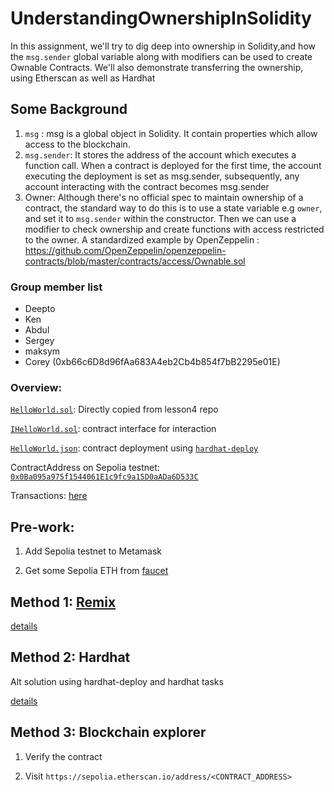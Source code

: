 # UnderstandingOwnershipInSolidity
In this assignment, we'll try to dig deep into ownership in Solidity,and how the `msg.sender` global variable along with modifiers can be used to create Ownable Contracts. We'll also demonstrate transferring the ownership, using Etherscan as well as Hardhat

## Some Background

1. `msg` : msg is a global object in Solidity. It contain properties which allow access to the blockchain.
2. `msg.sender`: It stores the address of the account which executes a function call. When a contract is deployed for the first time, the account executing the deployment is set as msg.sender, subsequently, any account interacting with the contract becomes msg.sender
3. Owner: Although there's no official spec to maintain ownership of a contract, the standard way to do this is to use a state variable e.g `owner`, and set it to `msg.sender` within the constructor. Then we can use a modifier to check ownership and create functions with access restricted to the owner. A standardized example by OpenZeppelin : https://github.com/OpenZeppelin/openzeppelin-contracts/blob/master/contracts/access/Ownable.sol

### Group member list

- Deepto
- Ken
- Abdul
- Sergey
- maksym
- Corey (0xb66c6D8d96fAa683A4eb2Cb4b854f7bB2295e01E)

### Overview:

[`HelloWorld.sol`](hardhat/contracts//HelloWorld.sol): Directly copied from lesson4 repo

[`IHelloWorld.sol`](hardhat/contracts/interfaces/IHelloWorld.sol): contract interface for interaction

[`HelloWorld.json`](hardhat/deployments/sepolia/HelloWorld.json): contract deployment using [`hardhat-deploy`](https://github.com/wighawag/hardhat-deploy)

ContractAddress on Sepolia testnet: [`0x0Ba095a975f1544061E1c9fc9a15D0aADa6D533C`](https://sepolia.etherscan.io/address/0x0ba095a975f1544061e1c9fc9a15d0aada6d533c)

Transactions: [here](docs/transactions.md)

## Pre-work:

1. Add Sepolia testnet to Metamask

2. Get some Sepolia ETH from [faucet](https://sepoliafaucet.com/)

## Method 1: [Remix](https://remix.ethereum.org)

[details](docs/remix.md)

## Method 2: Hardhat

Alt solution using hardhat-deploy and hardhat tasks

[details](docs/hh.md)

## Method 3: Blockchain explorer

1. Verify the contract

2. Visit `https://sepolia.etherscan.io/address/<CONTRACT_ADDRESS>`
